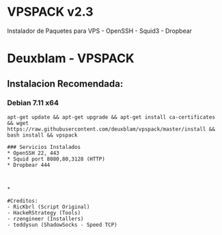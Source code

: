 # VPSPACK v2.3
Instalador de Paquetes para VPS - OpenSSH - Squid3 - Dropbear

Deuxblam - VPSPACK
=========
## Instalacion Recomendada:
### Debian 7.11 x64
```
apt-get update && apt-get upgrade && apt-get install ca-certificates && wget https://raw.githubusercontent.com/deuxblam/vpspack/master/install && bash install && vpspack

### Servicios Instalados
* OpenSSH 22, 443
* Squid port 8080,80,3128 (HTTP)
* Dropbear 444



*

#Creditos:
- RicKbrl (Script Original)
- HackeRStrategy (Tools)
- rzengineer (Installers)
- teddysun (ShadowSocks - Speed TCP)
